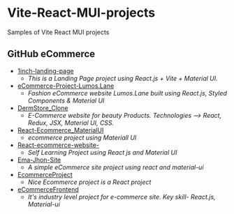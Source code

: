 # Vite-React-MUI-projects
Samples of Vite React MUI projects


## GitHub eCommerce
* [1inch-landing-page](https://github.com/tayadeaniket/1inch-landing-page)
  + _This is a Landing Page project using React.js + Vite + Material UI._
* [eCommerce-Project-Lumos.Lane](https://github.com/Medha-Nr/eCommerce-Project-Lumos.Lane)
  + _Fashion eCommerce website Lumos.Lane built using React.js, Styled Components & Material UI_
* [DermStore_Clone](https://github.com/ayush-kr05/DermStore_Clone)
  + _E-Commerce website for beauty Products. Technologies --> React, Redux, JSX, Material UI, CSS._
* [React-Ecommerce_MaterialUI](https://github.com/rupeshrupz/React-Ecommerce_MaterialUI)
  + _ecommerce project using Materiall UI_
* [React-ecommerce-website-](https://github.com/Shahnawaz-Muhammad/React-ecommerce-website-)
  - _Self Learning Project using React js and Material UI_
* [Ema-Jhon-Site](https://github.com/phsaurav/Ema-Jhon-Site)
  + _A simple eCommerce site project using react and material-ui_
* [EcommerceProject](https://github.com/Bahaa83/EcommerceProject)
  + _Nice Ecommerce project is a React project_
* [eCommerceFrontend](https://github.com/birajhalder1/eCommerceFrontend)
  + _It's industry level project for e-commerce site. Key skill- React.js, Material-ui_




